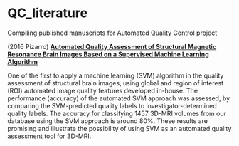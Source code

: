 # QC_literature
Compiling published manuscripts for Automated Quality Control project

(2016 Pizarro)
[**Automated Quality Assessment of Structural Magnetic Resonance Brain Images Based on a Supervised Machine Learning Algorithm**](https://www.frontiersin.org/articles/10.3389/fninf.2016.00052/full)

One of the first to apply a machine learning (SVM) algorithm in the quality assessment of structural brain images, using global and region of interest (ROI) automated image quality features developed in-house. The performance (accuracy) of the automated SVM approach was assessed, by comparing the SVM-predicted quality labels to investigator-determined quality labels. The accuracy for classifying 1457 3D-MRI volumes from our database using the SVM approach is around 80%. These results are promising and illustrate the possibility of using SVM as an automated quality assessment tool for 3D-MRI.





